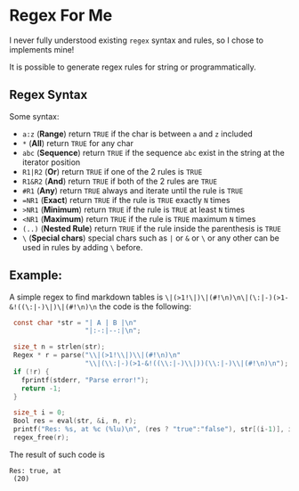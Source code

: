 # Regex For Me

I never fully understood existing `regex` syntax and rules, so I chose to implements mine!

It is possible to generate regex rules for string or programmatically.

## Regex Syntax


Some syntax:

 * `a:z` (**Range**) return `TRUE` if the char is between `a` and `z` included
 * `*` (**All**) return `TRUE` for any char
 * `abc` (**Sequence**) return `TRUE` if the sequence `abc` exist in the string at the iterator position
 * `R1|R2` (**Or**) return `TRUE` if one of the 2 rules is `TRUE`
 * `R1&R2` (**And**) return `TRUE` if both of the 2 rules are `TRUE`
 * `#R1` (**Any**) return `TRUE` always and iterate until the rule is `TRUE`
 * `=NR1`  (**Exact**) return `TRUE` if the rule is `TRUE` exactly `N` times
 * `>NR1`  (**Minimum**)  return `TRUE` if the rule is `TRUE` at least `N` times
 * `<NR1`  (**Maximum**) return `TRUE` if the rule is `TRUE` maximum `N` times
 * `(..)` (**Nested Rule**) return `TRUE` if the rule inside the parenthesis is `TRUE`
 * `\` (**Special chars**) special chars such as `|` or `&` or `\` or any other can be used in rules by adding `\` before.

## Example:

A simple regex to find markdown tables is `\|(>1!\|)\|(#!\n)\n\|(\:|-)(>1-&!((\:|-)\|)\|(#!\n)\n` the code is the following:

```c
 const char *str = "| A | B |\n"
                   "|:-:|--:|\n";

 size_t n = strlen(str);
 Regex * r = parse("\\|(>1!\\|)\\|(#!\n)\n"
                   "\\|(\\:|-)(>1-&!((\\:|-)\\|))(\\:|-)\\|(#!\n)\n");
 if (!r) {
   fprintf(stderr, "Parse error!");
   return -1;
 }

 size_t i = 0;
 Bool res = eval(str, &i, n, r);
 printf("Res: %s, at %c (%lu)\n", (res ? "true":"false"), str[(i-1)], i);
 regex_free(r);
```

The result of such code is

```
Res: true, at
 (20)
```
